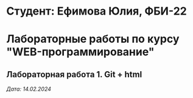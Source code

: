 # Студент: Ефимова Юлия, ФБИ-22 

# Лабораторные работы по курсу "WEB-программирование"  

## Лабораторная работа 1. Git + html

*Дата: 14.02.2024* 